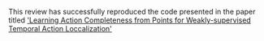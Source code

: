 This review has successfully reproduced the code presented in the paper titled ['Learning Action Completeness from Points for Weakly-supervised Temporal Action Loccalization'](https://arxiv.org/abs/2108.05029)


